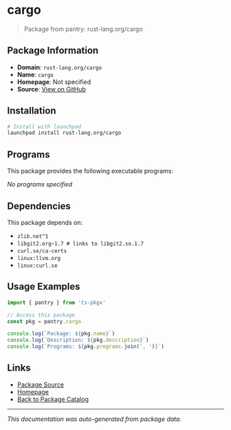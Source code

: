 # cargo

> Package from pantry: rust-lang.org/cargo

## Package Information

- **Domain**: `rust-lang.org/cargo`
- **Name**: `cargo`
- **Homepage**: Not specified
- **Source**: [View on GitHub](https://github.com/pkgxdev/pantry/tree/main/projects/rust-lang.org/cargo/package.yml)

## Installation

```bash
# Install with launchpad
launchpad install rust-lang.org/cargo
```

## Programs

This package provides the following executable programs:

*No programs specified*

## Dependencies

This package depends on:

- `zlib.net^1`
- `libgit2.org~1.7 # links to libgit2.so.1.7`
- `curl.se/ca-certs`
- `linux:llvm.org`
- `linux:curl.se`

## Usage Examples

```typescript
import { pantry } from 'ts-pkgx'

// Access this package
const pkg = pantry.cargo

console.log(`Package: ${pkg.name}`)
console.log(`Description: ${pkg.description}`)
console.log(`Programs: ${pkg.programs.join(', ')}`)
```

## Links

- [Package Source](https://github.com/pkgxdev/pantry/tree/main/projects/rust-lang.org/cargo/package.yml)
- [Homepage](#)
- [Back to Package Catalog](../../../package-catalog.md)

---

*This documentation was auto-generated from package data.*
